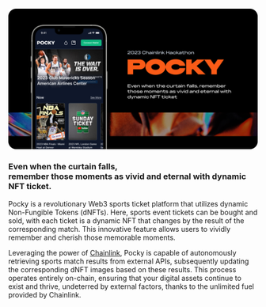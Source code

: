 ![Pocky Banner](./pocky-banner.png)


### Even when the curtain falls, <br /> remember those moments as vivid and eternal with dynamic NFT ticket.

Pocky is a revolutionary Web3 sports ticket platform that utilizes dynamic Non-Fungible Tokens (dNFTs).
Here, sports event tickets can be bought and sold, with each ticket is a dynamic NFT that changes by the result of the corresponding match.
This innovative feature allows users to vividly remember and cherish those memorable moments.

Leveraging the power of [Chainlink](https://chain.link/), Pocky is capable of autonomously retrieving sports match results from external APIs,
subsequently updating the corresponding dNFT images based on these results.
This process operates entirely on-chain, ensuring that your digital assets continue to exist and thrive,
undeterred by external factors, thanks to the unlimited fuel provided by Chainlink.
